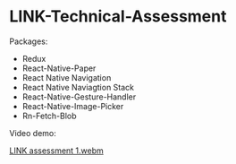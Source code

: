# LINK-Technical-Assessment

Packages:
  - Redux
  - React-Native-Paper
  - React Native Navigation
  - React Native Naviagtion Stack
  - React-Native-Gesture-Handler
  - React-Native-Image-Picker
  - Rn-Fetch-Blob

Video demo:

[LINK assessment 1.webm](https://user-images.githubusercontent.com/47901691/178151828-b88089bc-72b0-4563-a129-11b4887e4af0.webm)
